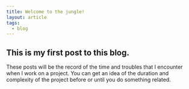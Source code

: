 ```yaml
---
title: Welcome to the jungle!
layout: article
tags: 
  - blog  
---
```

## This is my first post to this blog. 

These posts will be the record of the time and troubles that I encounter when I work on a project.
You can get an idea of the duration and complexity of the project before or until you do something related.